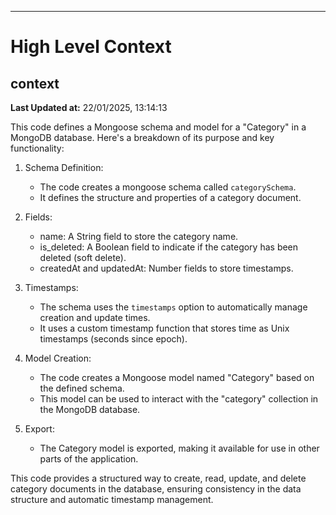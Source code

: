 

---
# High Level Context
## context
**Last Updated at:** 22/01/2025, 13:14:13

This code defines a Mongoose schema and model for a "Category" in a MongoDB database. Here's a breakdown of its purpose and key functionality:

1. Schema Definition:
   - The code creates a mongoose schema called `categorySchema`.
   - It defines the structure and properties of a category document.

2. Fields:
   - name: A String field to store the category name.
   - is_deleted: A Boolean field to indicate if the category has been deleted (soft delete).
   - createdAt and updatedAt: Number fields to store timestamps.

3. Timestamps:
   - The schema uses the `timestamps` option to automatically manage creation and update times.
   - It uses a custom timestamp function that stores time as Unix timestamps (seconds since epoch).

4. Model Creation:
   - The code creates a Mongoose model named "Category" based on the defined schema.
   - This model can be used to interact with the "category" collection in the MongoDB database.

5. Export:
   - The Category model is exported, making it available for use in other parts of the application.

This code provides a structured way to create, read, update, and delete category documents in the database, ensuring consistency in the data structure and automatic timestamp management.
